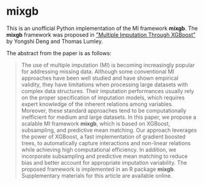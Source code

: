 # mixgb

This is an unofficial Python implementation of the MI framework **mixgb**. The **mixgb** framework was proposed in ["Multiple Imputation Through XGBoost"](https://arxiv.org/abs/2106.01574) by Yongshi Deng and Thomas Lumley.

The abstract from the paper is as follows:

> The use of multiple imputation (MI) is becoming increasingly popular for addressing missing data. Although some conventional MI approaches have been well studied and have shown empirical validity, they have limitations when processing large datasets with complex data structures. Their imputation performances usually rely on the proper specification of imputation models, which requires expert knowledge of the inherent relations among variables. Moreover, these standard approaches tend to be computationally inefficient for medium and large datasets. In this paper, we propose a scalable MI framework **mixgb**, which is based on XGBoost, subsampling, and predictive mean matching. Our approach leverages the power of XGBoost, a fast implementation of gradient boosted trees, to automatically capture interactions and non-linear relations while achieving high computational efficiency. In addition, we incorporate subsampling and predictive mean matching to reduce bias and better account for appropriate imputation variability. The proposed framework is implemented in an R package **mixgb**. Supplementary materials for this article are available online.